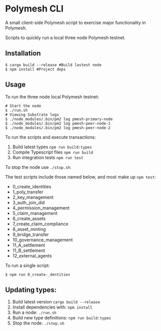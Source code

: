 # Polymesh CLI

A small client-side Polymesh script to exercise major functionality in Polymesh.

Scripts to quickly run a local three node Polymesh testnet.

## Installation

```shell
$ cargo build --release #Build lastest node
$ npm install #Project deps
```

## Usage

To run the three node local Polymesh testnet:

```shell
# Start the node
$ ./run.sh
# Viewing Substrate logs
$ ./node_modules/.bin/pm2 log pmesh-primary-node
$ ./node_modules/.bin/pm2 log pmesh-peer-node-1
$ ./node_modules/.bin/pm2 log pmesh-peer-node-2
```

To run the scripts and execute transactions:

1. Build latest types `npm run build:types`
2. Compile Typescript files `npm run build`
3. Run integration tests `npm run test`

To stop the node use `./stop.sh`:


The test scripts include those named below, and most make up `npm test`:


 - 0_create_identities
 - 1_poly_transfer
 - 2_key_management
 - 3_auth_join_did
 - 4_permission_management
 - 5_claim_management
 - 6_create_assets
 - 7_create_claim_compliance
 - 8_asset_minting
 - 9_bridge_transfer
 - 10_governance_management
 - 11_A_settlement
 - 11_B_settlement
 - 12_external_agents

 To run a single script:
 ```shell
$ npm run 0_create-_dentities
```
## Updating types:
1. Build latest version `cargo build --release`
2. Install dependencies with: `npm install`
3. Run a node: `./run.sh`
4. Build new type definitions: `npm run build:types`
5. Stop the node: `./stop.sh`